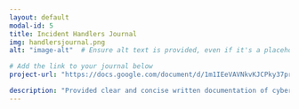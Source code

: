 ```yaml
---
layout: default
modal-id: 5
title: Incident Handlers Journal
img: handlersjournal.png
alt: "image-alt"  # Ensure alt text is provided, even if it's a placeholder

# Add the link to your journal below
project-url: "https://docs.google.com/document/d/1m1IEeVAVNkvKJCPky37prIQKGAkVVAEhrZuQbhJ3PrQ/edit?usp=sharing"

description: "Provided clear and concise written documentation of cybersecurity events, including detailed event descriptions, tools used, and lessons learned throughout the process."
---
```

